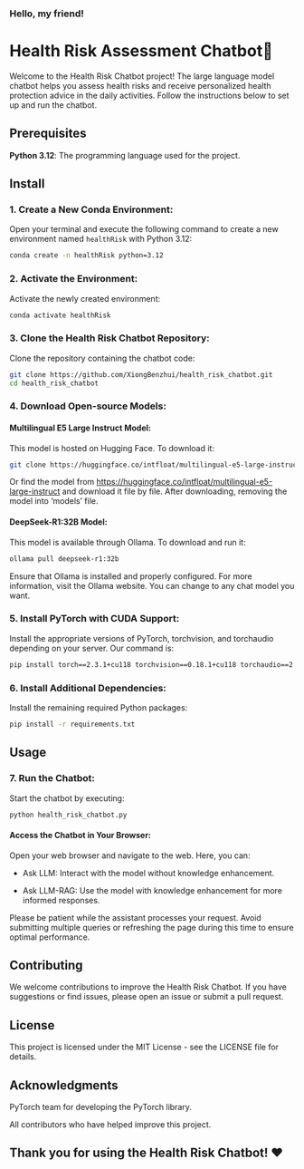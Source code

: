 ### **Hello, my friend!**
# **Health Risk Assessment Chatbot🤖**

Welcome to the Health Risk Chatbot project! The large language model chatbot helps you assess health risks and receive personalized health protection advice in the daily activities. 
Follow the instructions below to set up and run the chatbot.

## **Prerequisites**

**Python 3.12**: The programming language used for the project.

## **Install**

### 1. **Create a New Conda Environment**:
Open your terminal and execute the following command to create a new environment named `healthRisk` with Python 3.12:
```bash
conda create -n healthRisk python=3.12
```
### 2. **Activate the Environment**:
Activate the newly created environment:
```bash
conda activate healthRisk
```
### 3. **Clone the Health Risk Chatbot Repository**:
Clone the repository containing the chatbot code:
```bash
git clone https://github.com/XiongBenzhui/health_risk_chatbot.git
cd health_risk_chatbot
```
### 4. **Download Open-source Models**:
#### Multilingual E5 Large Instruct Model:
This model is hosted on Hugging Face. To download it:
```bash
git clone https://huggingface.co/intfloat/multilingual-e5-large-instruct.git
```
Or find the model from https://huggingface.co/intfloat/multilingual-e5-large-instruct and download it file by file. After downloading, removing the model into ‘models’ file.
#### DeepSeek-R1:32B Model:
This model is available through Ollama. To download and run it:
```bash
ollama pull deepseek-r1:32b
```
Ensure that Ollama is installed and properly configured. For more information, visit the Ollama website. You can change to any chat model you want.
### 5. **Install PyTorch with CUDA Support**:
Install the appropriate versions of PyTorch, torchvision, and torchaudio depending on your server.
Our command is:
```bash
pip install torch==2.3.1+cu118 torchvision==0.18.1+cu118 torchaudio==2.3.1+cu118 -f https://download.pytorch.org/whl/torch_stable.html
```
### 6. **Install Additional Dependencies**:
Install the remaining required Python packages:
```bash
pip install -r requirements.txt
```

## **Usage**

### 7. **Run the Chatbot**:
Start the chatbot by executing:
```bash
python health_risk_chatbot.py
```
#### Access the Chatbot in Your Browser:
Open your web browser and navigate to the web. Here, you can:

- Ask LLM: Interact with the model without knowledge enhancement.

- Ask LLM-RAG: Use the model with knowledge enhancement for more informed responses.

Please be patient while the assistant processes your request. Avoid submitting multiple queries or refreshing the page during this time to ensure optimal performance.

## **Contributing**
We welcome contributions to improve the Health Risk Chatbot. If you have suggestions or find issues, please open an issue or submit a pull request.

## **License**
This project is licensed under the MIT License - see the LICENSE file for details.

## **Acknowledgments**
PyTorch team for developing the PyTorch library.

All contributors who have helped improve this project.

## **Thank you for using the Health Risk Chatbot! ♥**
